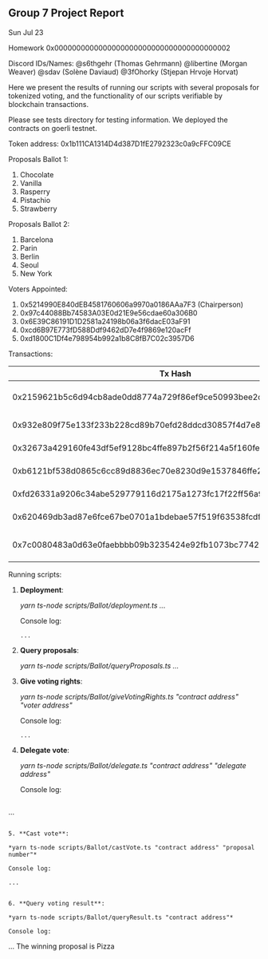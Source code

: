 ## Group 7 Project Report

Sun Jul 23

Homework 0x0000000000000000000000000000000000000002

Discord IDs/Names: @s6thgehr (Thomas Gehrmann) @libertine (Morgan Weaver) @sdav (Solène Daviaud) @3fOhorky (Stjepan Hrvoje Horvat)

Here we present the results of running our scripts with several proposals for tokenized voting, and the functionality of our scripts verifiable by blockchain transactions.

Please see tests directory for testing information. We deployed the contracts on goerli testnet.

Token address: 0x1b111CA1314D4d387D1fE2792323c0a9cFFC09CE

Proposals Ballot 1: 

1. Chocolate
2. Vanilla
3. Rasperry
4. Pistachio
5. Strawberry

Proposals Ballot 2:

1. Barcelona
2. Parin
3. Berlin
4. Seoul
5. New York

Voters Appointed:

1. 0x5214990E840dEB4581760606a9970a0186AAa7F3 (Chairperson)
2. 0x97c44088Bb74583A03E0d21E9e56cdae60a306B0
3. 0x6E39C86191D1D2581a24198b06a3f6dacE03aF91
4. 0xcd6B97E773fD588Ddf9462dD7e4f9869e120acFf
5. 0xd1800C1Df4e798954b992a1b8C8fB7C02c3957D6

Transactions:

| Tx Hash                                                            | From                                       | To  | Action            | Notes             |
| ------------------------------------------------------------------ | ------------------------------------------ | --- | ----------------- | ----------------- |
| 0x2159621b5c6d94cb8ade0dd8774a729f86ef9ce50993bee2c00e8e8f55ef52fe | 0x5214990e840deb4581760606a9970a0186aaa7f3 | 0x1b111ca1314d4d387d1fe2792323c0a9cffc09ce | run tokenDeployment.ts | Token Contract Creation |
| 0x932e809f75e133f233b228cd89b70efd28ddcd30857f4d7e8fcd06411b2889f5 | 0x5214990e840deb4581760606a9970a0186aaa7f3 | 0x1b111ca1314d4d387d1fe2792323c0a9cffc09ce | run mint.ts | Mint Token |
| 0x32673a429160fe43df5ef9128bc4ffe897b2f56f214a5f160fec6eaf78bdc96c | 0x5214990e840deb4581760606a9970a0186aaa7f3 | 0x1b111ca1314d4d387d1fe2792323c0a9cffc09ce | run mint.ts | Mint Token |
| 0xb6121bf538d0865c6cc89d8836ec70e8230d9e1537846ffe290dc32133b0552b | 0x5214990e840deb4581760606a9970a0186aaa7f3 | 0x1b111ca1314d4d387d1fe2792323c0a9cffc09ce | run mint.ts | Mint Token |
| 0xfd26331a9206c34abe529779116d2175a1273fc17f22ff56a90246a36b7ad3a3 | 0x5214990e840deb4581760606a9970a0186aaa7f3 | 0x1b111ca1314d4d387d1fe2792323c0a9cffc09ce | run mint.ts | Mint Token |
| 0x620469db3ad87e6fce67be0701a1bdebae57f519f63538fcdf8296e32100abc8 | 0x5214990e840deb4581760606a9970a0186aaa7f3 | 0x1b111ca1314d4d387d1fe2792323c0a9cffc09ce | run mint.ts | Mint Token |
| 0x7c0080483a0d63e0faebbbb09b3235424e92fb1073bc77428f512db62cb26919 | 0xcd6B97E773fD588Ddf9462dD7e4f9869e120acFf | 0x1b111CA1314D4d387D1fE2792323c0a9cFFC09CE | run delegate.ts | Delegate self as voter |

Running scripts:

1. **Deployment**:

   *yarn ts-node scripts/Ballot/deployment.ts ...*
   
   Console log:
   ```
   ...
   ```
   
2. **Query proposals**:

   *yarn ts-node scripts/Ballot/queryProposals.ts ...*
   

3. **Give voting rights**:

   *yarn ts-node scripts/Ballot/giveVotingRights.ts "contract address" "voter address"*
   
   Console log:
   ```
   ...
   ```
   
4. **Delegate vote**:

   *yarn ts-node scripts/Ballot/delegate.ts "contract address" "delegate address"*
   
   Console log:
   ```
  ...
   ```
   
5. **Cast vote**:

   *yarn ts-node scripts/Ballot/castVote.ts "contract address" "proposal number"*
   
   Console log:
   ```
    ... 
   ```
   
6. **Query voting result**:

   *yarn ts-node scripts/Ballot/queryResult.ts "contract address"*
   
   Console log:
   ```
   ...
   The winning proposal is Pizza
   ```


